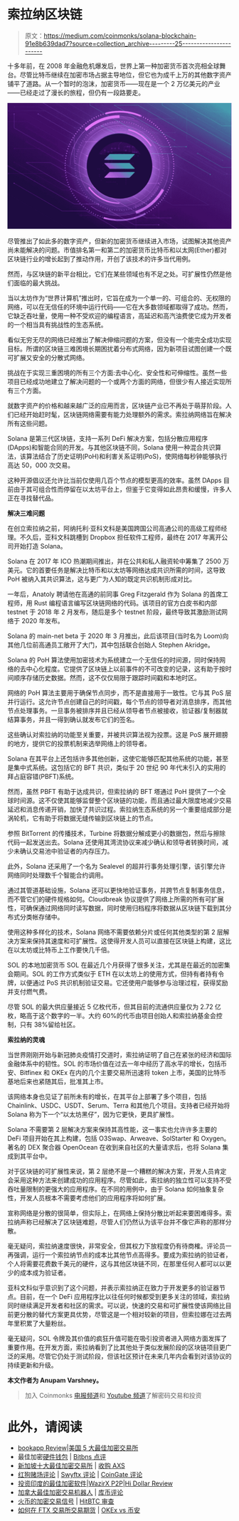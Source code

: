# 索拉纳区块链

> 原文：<https://medium.com/coinmonks/solana-blockchain-91e8b639dad7?source=collection_archive---------25----------------------->

十多年前，在 2008 年金融危机爆发后，世界上第一种加密货币首次亮相全球舞台。尽管比特币继续在加密市场占据主导地位，但它也为成千上万的其他数字资产铺平了道路。从一个暂时的泡沫，加密货币——现在是一个 2 万亿美元的产业——已经走过了漫长的旅程，但仍有一段路要走。

![](img/e53d2c28bc150890cb8e4abb09dda89b.png)

尽管推出了如此多的数字资产，但新的加密货币继续进入市场，试图解决其他资产尚未能解决的问题。市值排名第一和第二的加密货币比特币和以太网(Ether)都对区块链行业的增长起到了推动作用，开创了该技术的许多当代用例。

然而，与区块链的新平台相比，它们在某些领域也有不足之处。可扩展性仍然是他们面临的最大挑战。

当以太坊作为“世界计算机”推出时，它旨在成为一个单一的、可组合的、无权限的网络，可以在无信任的环境中运行代码——它在大多数领域都取得了成功。然而，它缺乏吞吐量，使用一种不受欢迎的编程语言，高延迟和高汽油费使它成为开发者的一个相当具有挑战性的生态系统。

看似无穷无尽的网络已经推出了解决伸缩问题的方案，但没有一个能完全成功实现目标。所谓的区块链三难困境长期困扰着分布式网络，因为新项目试图创建一个既可扩展又安全的分散式网络。

挑战在于实现三重困境的所有三个方面:去中心化、安全性和可伸缩性。虽然一些项目已经成功地建立了解决问题的一个或两个方面的网络，但很少有人接近实现所有三个方面。

就数字资产的价格和越来越广泛的应用而言，区块链产业已不再处于萌芽阶段。人们已经开始赶时髦，区块链网络需要有能力处理额外的需求。索拉纳网络旨在解决所有这些问题。

Solana 是第三代区块链，支持一系列 DeFi 解决方案，包括分散应用程序(DApps)和智能合同的开发。与其他区块链不同，Solana 使用一种混合共识算法，该算法结合了历史证明(PoH)和利害关系证明(PoS)，使网络每秒钟能够执行高达 50，000 次交易。

这种开源倡议还允许比当前仅使用几百个节点的模型更高的效率。虽然 DApps 目前由于其可组合性而停留在以太坊平台上，但鉴于它变得如此昂贵和缓慢，许多人正在寻找替代品。

**解决三难问题**

在创立索拉纳之前，阿纳托利·亚科文科是美国跨国公司高通公司的高级工程师经理。不久后，亚科文科跳槽到 Dropbox 担任软件工程师，最终在 2017 年离开公司开始打造 Solana。

Solana 在 2017 年 ICO 热潮期间推出，并在公共和私人融资轮中筹集了 2500 万美元。它的首要任务是解决比特币和以太坊等网络达成共识所需的时间，这导致 PoH 被纳入其共识算法，这与更广为人知的既定共识机制形成对比。

一年后，Anatoly 聘请他在高通的前同事 Greg Fitzgerald 作为 Solana 的首席工程师，用 Rust 编程语言编写区块链网络的代码。该项目的官方白皮书和内部 testnet 于 2018 年 2 月发布，随后是多个 testnet 阶段，最终导致其激励测试网络于 2020 年发布。

Solana 的 main-net beta 于 2020 年 3 月推出，此后该项目(当时名为 Loom)向其他几位前高通员工敞开了大门，其中包括联合创始人 Stephen Akridge。

Solana 的 PoH 算法使用加密技术为系统建立一个无信任的时间源，同时保持网络的去中心化程度。它提供了区块链上以前事件的不可改变的记录，这有助于按时间顺序存储历史数据。然而，这不仅仅局限于跟踪时间戳和本地时区。

网络的 PoH 算法主要用于确保节点同步，而不是直接用于一致性。它与其 PoS 层并行运行。这允许节点创建自己的时间戳，每个节点的领导者对消息排序，而其他节点处理事务。一旦事务被排序并且已经从领导者节点被接收，验证器/复制器就结算事务，并且一得到确认就发布它们的签名。

这些确认对索拉纳的功能至关重要，并被共识算法视为投票。这是 PoS 展开翅膀的地方，提供它的投票机制来选举网络上的领导者。

Solana 在其平台上还包括许多其他创新，这使它能够匹配其他系统的功能，甚至是集中式系统。这包括它的 BFT 共识，类似于 20 世纪 90 年代末引入的实用的拜占庭容错(PBFT)系统。

然而，虽然 PBFT 有助于达成共识，但索拉纳的 BFT 塔通过 PoH 提供了一个全球时间源。这不仅使其能够监督整个区块链的功能，而且通过最大限度地减少交易延迟和消息传递开销，加快了共识过程。索拉纳生态系统的另一个重要组成部分是涡轮机，它有助于将数据无缝传输到区块链上的节点。

参照 BitTorrent 的传播技术，Turbine 将数据分解成更小的数据包，然后与擦除代码一起发送出去。Solana 还使用其湾流协议来减少确认和领导者转换时间，减少未确认交易池中验证者的内存压力。

此外，Solana 还采用了一个名为 Sealevel 的超并行事务处理引擎，该引擎允许网络同时处理数千个智能合约调用。

通过其管道基础设施，Solana 还可以更快地验证事务，并跨节点复制事务信息，而不管它们的硬件规格如何。Cloudbreak 协议提供了网络上所需的所有可扩展性，可确保通过网络同时读写数据，同时使用归档程序将数据从区块链下载到其分布式分类帐存储中。

使用这种多样化的技术，Solana 网络不需要依赖分片或任何其他类型的第 2 层解决方案来保持其速度和可扩展性。这使得开发人员可以直接在区块链上构建，这比在以太坊或比特币上工作要快几千倍。

SOL 的本地加密货币 SOL 在最近几个月获得了很多关注，尤其是在最近的加密集会期间。SOL 的工作方式类似于 ETH 在以太坊上的使用方式，但持有者持有令牌，以便通过 PoS 共识机制验证交易。它还使用户能够参与治理过程，获得奖励并支付燃气费。

尽管 SOL 的最大供应量接近 5 亿枚代币，但其目前的流通供应量仅为 2.72 亿枚，略高于这个数字的一半。大约 60%的代币由项目创始人和索拉纳基金会控制，只有 38%留给社区。

**索拉纳的灵魂**

当世界刚刚开始与新冠肺炎疫情打交道时，索拉纳证明了自己在紧张的经济和国际金融体系中的韧性。SOL 的市场价值在过去一年中经历了高水平的增长，包括币安、Bitfinex 和 OKEx 在内的几个主要交易所迅速将 token 上市，美国的比特币基地后来也紧随其后，批准其上市。

该网络本身也见证了前所未有的增长，在其平台上部署了多个项目，包括 Chainlink、USDC、USDT、Serum、Terra 和其他几个项目。支持者已经开始将 Solana 称为下一个“以太坊黑仔”，因为它更快，更具扩展性。

Solana 不需要第 2 层解决方案来保持其高性能，这一事实也允许许多主要的 DeFi 项目开始在其上构建，包括 O3Swap、Arweave、SolStarter 和 Oxygen。著名的 DEX 聚合器 OpenOcean 在收到来自社区的大量请求后，也将 Solana 集成到其平台中。

对于区块链的可扩展性来说，第 2 层绝不是一个糟糕的解决方案，开发人员肯定会采用这种方法来创建成功的应用程序。尽管如此，索拉纳的独立性可以支持不受吞吐量限制的更强大的应用程序。在不同的用例中，由于 Solana 如何抽象复杂性，开发人员根本不需要考虑他们的应用程序将如何扩展。

宣称网络是分散的很简单，但实际上，在网络上保持分散比听起来要困难得多。索拉纳声称已经解决了区块链难题，尽管人们仍然认为该平台并不像它声称的那样分散。

毫无疑问，索拉纳速度很快，非常安全，但其权力下放程度仍有待商榷。评论员一再强调，运行一个索拉纳节点的成本比其他节点高得多。要成为索拉纳的验证者，个人将需要花费数千美元的硬件，这与其他区块链不同，在那里任何人都可以以更少的成本成为验证者。

亚科文科似乎意识到了这个问题，并表示索拉纳正在致力于开发更多的验证器节点。目前，在一个 DeFi 应用程序比以往任何时候都受到更多关注的领域，索拉纳同时继续满足开发者和社区的需求。可以说，快速的交易和可扩展性使该网络比目前更分散的替代方案更具优势，尽管这是一个相对较新的项目，但索拉娜在过去两年里积累了大量粉丝。

毫无疑问，SOL 令牌及其价值的疯狂升值可能在吸引投资者进入网络方面发挥了重要作用。在开发方面，索拉纳看到了比其他处于类似发展阶段的区块链项目更广泛的采用。尽管它仍处于测试阶段，但该社区预计在未来几年内会看到对该协议的持续更新和升级。

**本文作者为 Anupam Varshney。**

> 加入 Coinmonks [电报频道](https://t.me/coincodecap)和 [Youtube 频道](https://www.youtube.com/c/coinmonks/videos)了解密码交易和投资

# 此外，请阅读

*   [bookapp Review](https://coincodecap.com/bookmap-review-2021-best-trading-software)|[美国 5 大最佳加密交易所](https://coincodecap.com/crypto-exchange-usa)
*   最佳加密[硬件钱包](/coinmonks/hardware-wallets-dfa1211730c6) | [Bitbns 点评](/coinmonks/bitbns-review-38256a07e161)
*   [新加坡十大最佳加密交易所](https://coincodecap.com/crypto-exchange-in-singapore) | [收购 AXS](https://coincodecap.com/buy-axs-token)
*   [红狗赌场评论](https://coincodecap.com/red-dog-casino-review) | [Swyftx 评论](https://coincodecap.com/swyftx-review) | [CoinGate 评论](https://coincodecap.com/coingate-review)
*   [投资印度的最佳加密软件](https://coincodecap.com/best-crypto-to-invest-in-india-in-2021)|[WazirX P2P](https://coincodecap.com/wazirx-p2p)|[Hi Dollar Review](https://coincodecap.com/hi-dollar-review)
*   [加拿大最佳加密交易机器人](https://coincodecap.com/5-best-crypto-trading-bots-in-canada) | [库币评论](https://coincodecap.com/kucoin-review)
*   [火币的加密交易信号](https://coincodecap.com/huobi-crypto-trading-signals) | [HitBTC 审查](/coinmonks/hitbtc-review-c5143c5d53c2)
*   [如何在 FTX 交易所交易期货](https://coincodecap.com/ftx-futures-trading) | [OKEx vs 币安](https://coincodecap.com/okex-vs-binance)